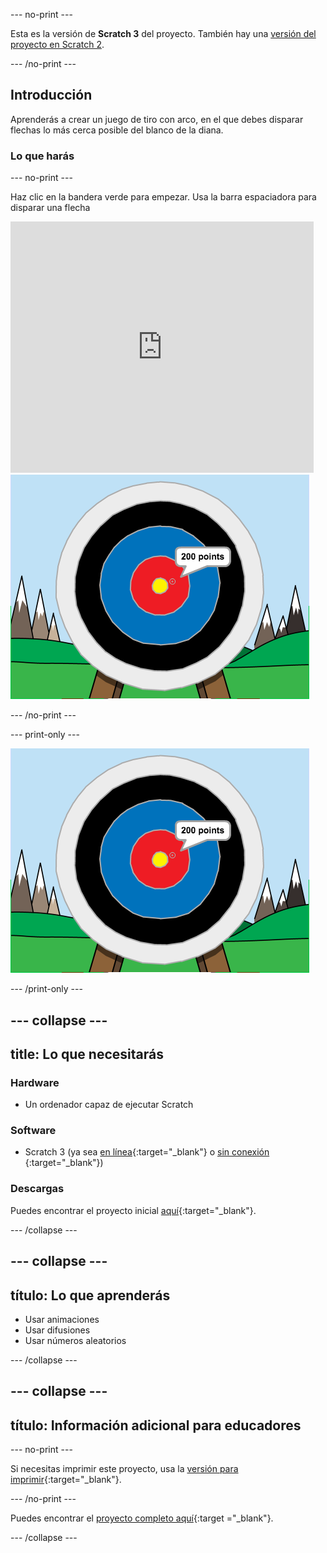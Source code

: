\--- no-print \---

Esta es la versión de **Scratch 3** del proyecto. También hay una [versión del proyecto en Scratch 2](https://projects.raspberrypi.org/en/projects/archery-scratch2).

\--- /no-print \---

## Introducción

Aprenderás a crear un juego de tiro con arco, en el que debes disparar flechas lo más cerca posible del blanco de la diana.

### Lo que harás

\--- no-print \---

Haz clic en la bandera verde para empezar. Usa la barra espaciadora para disparar una flecha

<div class="scratch-preview">
  <iframe allowtransparency="true" width="485" height="402" src="https://scratch.mit.edu/projects/embed/114760038/?autostart=false" frameborder="0" scrolling="no"></iframe>
  <img src="images/archery-final.png">
</div>

\--- /no-print \---

\--- print-only \---

![proyecto completo](images/archery-final.png)

\--- /print-only \---

## \--- collapse \---

## title: Lo que necesitarás

### Hardware

+ Un ordenador capaz de ejecutar Scratch

### Software

+ Scratch 3 (ya sea [en línea](http://rpf.io/scratchon){:target="_blank"} o [sin conexión](http://rpf.io/scratchoff) {:target="_blank"})

### Descargas

Puedes encontrar el proyecto inicial [aquí](http://rpf.io/p/en/archery-go){:target="_blank"}.

\--- /collapse \---

## \--- collapse \---

## título: Lo que aprenderás

+ Usar animaciones 
+ Usar difusiones
+ Usar números aleatorios

\--- /collapse \---

## \--- collapse \---

## título: Información adicional para educadores

\--- no-print \---

Si necesitas imprimir este proyecto, usa la [versión para imprimir](https://projects.raspberrypi.org/en/projects/archery/print){:target="_blank"}.

\--- /no-print \---

Puedes encontrar el [proyecto completo aquí](http://rpf.io/p/en/archery-get){:target ="_blank"}.

\--- /collapse \---
